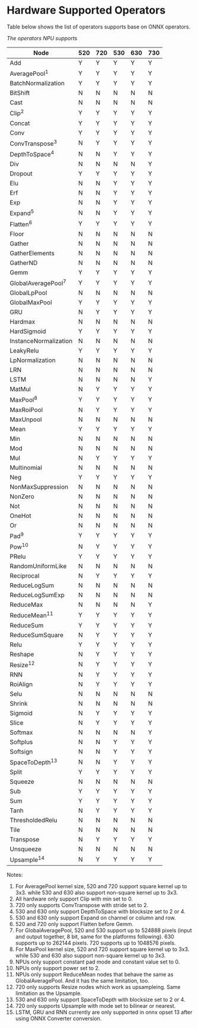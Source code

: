 # Hardware Supported Operators

Table below shows the list of operators supports base on ONNX operators.

*The operators NPU supports*

| Node                          | 520 | 720 | 530 | 630 | 730 |
| ----------------------------- | --- | --- | --- | --- |-----|
| Add                           |  Y  |  Y  |  Y  |  Y  |  Y  |
| AveragePool<sup>1</sup>       |  Y  |  Y  |  Y  |  Y  |  Y  |
| BatchNormalization            |  Y  |  Y  |  Y  |  Y  |  Y  |
| BitShift                      |  N  |  N  |  N  |  N  |  N  |
| Cast                          |  N  |  N  |  N  |  N  |  N  |
| Clip<sup>2</sup>              |  Y  |  Y  |  Y  |  Y  |  Y  |
| Concat                        |  Y  |  Y  |  Y  |  Y  |  Y  |
| Conv                          |  Y  |  Y  |  Y  |  Y  |  Y  |
| ConvTranspose<sup>3</sup>     |  N  |  Y  |  Y  |  Y  |  Y  |
| DepthToSpace<sup>4</sup>      |  N  |  N  |  Y  |  Y  |  Y  |
| Div                           |  N  |  N  |  N  |  N  |  Y  |
| Dropout                       |  Y  |  Y  |  Y  |  Y  |  Y  |
| Elu                           |  N  |  N  |  Y  |  Y  |  Y  |
| Erf                           |  N  |  N  |  Y  |  Y  |  Y  |
| Exp                           |  N  |  N  |  Y  |  Y  |  Y  |
| Expand<sup>5</sup>            |  N  |  N  |  Y  |  Y  |  Y  |
| Flatten<sup>6</sup>           |  Y  |  Y  |  Y  |  Y  |  Y  |
| Floor                         |  N  |  N  |  N  |  N  |  N  |
| Gather                        |  N  |  N  |  N  |  N  |  N  |
| GatherElements                |  N  |  N  |  N  |  N  |  N  |
| GatherND                      |  N  |  N  |  N  |  N  |  N  |
| Gemm                          |  Y  |  Y  |  Y  |  Y  |  Y  |
| GlobalAveragePool<sup>7</sup> |  Y  |  Y  |  Y  |  Y  |  Y  |
| GlobalLpPool                  |  N  |  N  |  N  |  N  |  N  |
| GlobalMaxPool                 |  Y  |  Y  |  Y  |  Y  |  Y  |
| GRU                           |  N  |  Y  |  Y  |  Y  |  Y  |
| Hardmax                       |  N  |  N  |  N  |  N  |  N  |
| HardSigmoid                   |  Y  |  Y  |  Y  |  Y  |  Y  |
| InstanceNormalization         |  N  |  N  |  N  |  N  |  N  |
| LeakyRelu                     |  Y  |  Y  |  Y  |  Y  |  Y  |
| LpNormalization               |  N  |  N  |  N  |  N  |  N  |
| LRN                           |  N  |  N  |  N  |  N  |  N  |
| LSTM                          |  N  |  N  |  N  |  N  |  Y  |
| MatMul                        |  N  |  Y  |  Y  |  Y  |  Y  |
| MaxPool<sup>8</sup>           |  Y  |  Y  |  Y  |  Y  |  Y  |
| MaxRoiPool                    |  N  |  Y  |  Y  |  Y  |  Y  |
| MaxUnpool                     |  N  |  N  |  N  |  N  |  N  |
| Mean                          |  Y  |  Y  |  Y  |  Y  |  Y  |
| Min                           |  N  |  N  |  N  |  N  |  N  |
| Mod                           |  N  |  N  |  N  |  N  |  N  |
| Mul                           |  N  |  Y  |  Y  |  Y  |  Y  |
| Multinomial                   |  N  |  N  |  N  |  N  |  N  |
| Neg                           |  Y  |  Y  |  Y  |  Y  |  Y  |
| NonMaxSuppression             |  N  |  N  |  N  |  N  |  N  |
| NonZero                       |  N  |  N  |  N  |  N  |  N  |
| Not                           |  N  |  N  |  N  |  N  |  N  |
| OneHot                        |  N  |  N  |  N  |  N  |  N  |
| Or                            |  N  |  N  |  N  |  N  |  N  |
| Pad<sup>9</sup>               |  Y  |  Y  |  Y  |  Y  |  Y  |
| Pow<sup>10</sup>              |  N  |  Y  |  Y  |  Y  |  Y  |
| PRelu                         |  Y  |  Y  |  Y  |  Y  |  Y  |
| RandomUniformLike             |  N  |  N  |  N  |  N  |  N  |
| Reciprocal                    |  N  |  Y  |  Y  |  Y  |  Y  |
| ReduceLogSum                  |  N  |  N  |  N  |  N  |  N  |
| ReduceLogSumExp               |  N  |  N  |  N  |  N  |  N  |
| ReduceMax                     |  N  |  N  |  N  |  N  |  Y  |
| ReduceMean<sup>11</sup>       |  Y  |  Y  |  Y  |  Y  |  Y  |
| ReduceSum                     |  Y  |  Y  |  Y  |  Y  |  Y  |
| ReduceSumSquare               |  N  |  Y  |  Y  |  Y  |  Y  |
| Relu                          |  Y  |  Y  |  Y  |  Y  |  Y  |
| Reshape                       |  N  |  Y  |  Y  |  Y  |  Y  |
| Resize<sup>12</sup>           |  N  |  Y  |  Y  |  Y  |  Y  |
| RNN                           |  N  |  Y  |  Y  |  Y  |  Y  |
| RoiAlign                      |  N  |  Y  |  Y  |  Y  |  Y  |
| Selu                          |  N  |  N  |  N  |  N  |  N  |
| Shrink                        |  N  |  N  |  N  |  N  |  N  |
| Sigmoid                       |  N  |  Y  |  Y  |  Y  |  Y  |
| Slice                         |  N  |  Y  |  Y  |  Y  |  Y  |
| Softmax                       |  N  |  N  |  N  |  N  |  Y  |
| Softplus                      |  N  |  N  |  Y  |  Y  |  Y  |
| Softsign                      |  N  |  N  |  Y  |  Y  |  Y  |
| SpaceToDepth<sup>13</sup>     |  N  |  N  |  Y  |  Y  |  Y  |
| Split                         |  Y  |  Y  |  Y  |  Y  |  Y  |
| Squeeze                       |  N  |  N  |  N  |  N  |  N  |
| Sub                           |  Y  |  Y  |  Y  |  Y  |  Y  |
| Sum                           |  Y  |  Y  |  Y  |  Y  |  Y  |
| Tanh                          |  N  |  Y  |  Y  |  Y  |  Y  |
| ThresholdedRelu               |  N  |  N  |  N  |  N  |  N  |
| Tile                          |  N  |  N  |  N  |  N  |  N  |
| Transpose                     |  N  |  Y  |  Y  |  Y  |  Y  |
| Unsqueeze                     |  N  |  N  |  N  |  N  |  N  |
| Upsample<sup>14</sup>         |  N  |  Y  |  Y  |  Y  |  Y  |

Notes:

1. For AveragePool kernel size, 520 and 720 support square kernel up to 3x3. while 530 and 630 also support non-square kernel up to 3x3.
2. All hardware only support Clip with min set to 0.
3. 720 only supports ConvTranspose with stride set to 2.
4. 530 and 630 only support DepthToSpace with blocksize set to 2 or 4.
5. 530 and 630 only support Expand on channel or column and row.
6. 520 and 720 only support Flatten before Gemm.
7. For GlobalAveragePool, 520 and 530 support up to 524888 pixels (input and output together, 8 bit, same for the platforms following). 630 supports up to 262144 pixels. 720 supports up to 1048576 pixels. 
8. For MaxPool kernel size, 520 and 720 support square kernel up to 3x3. while 530 and 630 also support non-square kernel up to 3x3.
9. NPUs only support constant pad mode and constant value set to 0.
10. NPUs only support power set to 2.
11. NPUs only support ReduceMean nodes that behave the same as GlobalAveragePool. And it has the same limitation, too.
12. 720 only supports Resize nodes which work as upsampleing. Same limitation as the Upsample.
13. 530 and 630 only support SpaceToDepth with blocksize set to 2 or 4.
14. 720 only supports Upsample with mode set to bilinear or nearest.
15. LSTM, GRU and RNN currently are only supported in onnx opset 13 after using ONNX Converter conversion.
